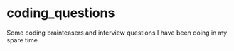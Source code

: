 # coding_questions
Some coding brainteasers and interview questions I have been doing in my spare time
